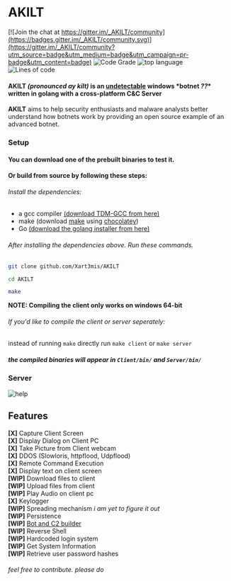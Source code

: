# AKILT

[![Join the chat at https://gitter.im/_AKILT/community](https://badges.gitter.im/_AKILT/community.svg)](https://gitter.im/_AKILT/community?utm_source=badge&utm_medium=badge&utm_campaign=pr-badge&utm_content=badge)
![Code Grade](https://api.codiga.io/project/34798/status/svg)
![top language](https://img.shields.io/github/languages/top/Xart3mis/AKILT)
![Lines of code](https://img.shields.io/tokei/lines/github/Xart3mis/AKILT)

#### AKILT _(pronounced ay kilt)_ is an [undetectable](https://www.virustotal.com/gui/file/42673f19cf40d15b1f38235b5bb952c36647c42c64b209c353cd7978a1ddb555/detection) windows \*botnet _??_\* written in golang with a cross-platform C&C Server

**AKILT** aims to help security enthusiasts and malware analysts better understand how botnets work by providing an open source example of an advanced botnet.

### Setup
#### You can download one of the prebuilt binaries to test it.
#### Or build from source by following these steps:
###### Install the dependencies:
  - a gcc compiler [(download TDM-GCC from here)](https://jmeubank.github.io/tdm-gcc/download/)  
  - make (download [make](https://community.chocolatey.org/packages/make) using [chocolatey](https://chocolatey.org/install))
  - Go [(download the golang installer from here)](https://go.dev/dl/)
  
  
###### After installing the dependencies above. Run these commands.
```bash
git clone github.com/Xart3mis/AKILT
```  

```bash
cd AKILT
```  

```bash
make
```  

**NOTE: Compiling the client only works on windows 64-bit**  
###### If you'd like to compile the client or server seperately: 
instead of running `make` directly run `make client` or `make server`  


##### the compiled binaries will appear in `Client/bin/` and `Server/bin/`
### Server

![help](https://github.com/Xart3mis/AKILT/blob/master/help.gif)

## Features

**[X]** Capture Client Screen  
**[X]** Display Dialog on Client PC  
**[X]** Take Picture from Client webcam  
**[X]** DDOS (Slowloris, httpflood, Udpflood)  
**[X]** Remote Command Execution  
**[X]** Display text on client screen  
**[WIP]** Download files to client  
**[WIP]** Upload files from client  
**[WIP]** Play Audio on client pc  
**[X]** Keylogger  
**[WIP]** Spreading mechanism _i am yet to figure it out_  
**[WIP]** Persistence  
**[WIP]** [Bot and C2 builder](https://github.com/Xart3mis/akiltbuilder/)  
**[WIP]** Reverse Shell  
**[WIP]** Hardcoded login system  
**[WIP]** Get System Information  
**[WIP]** Retrieve user password hashes  

###### feel free to contribute. _please do_
